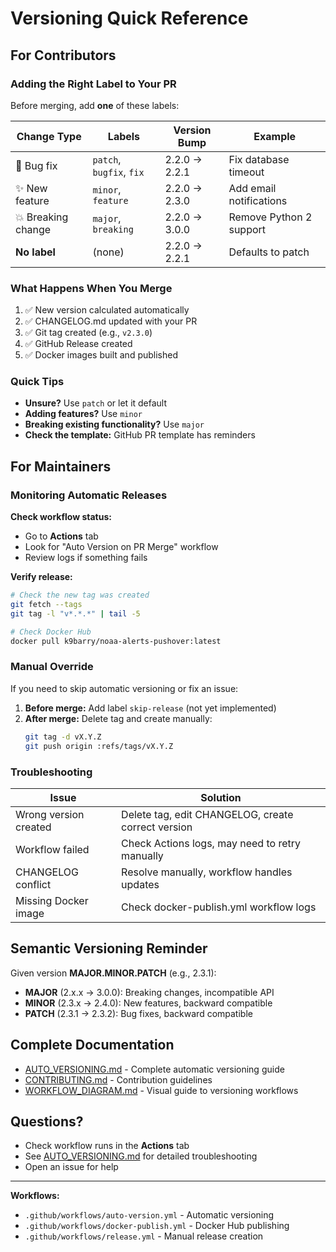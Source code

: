 # Versioning Quick Reference

## For Contributors

### Adding the Right Label to Your PR

Before merging, add **one** of these labels:

| Change Type | Labels | Version Bump | Example |
|------------|--------|--------------|---------|
| 🐛 Bug fix | `patch`, `bugfix`, `fix` | 2.2.0 → 2.2.1 | Fix database timeout |
| ✨ New feature | `minor`, `feature` | 2.2.0 → 2.3.0 | Add email notifications |
| 💥 Breaking change | `major`, `breaking` | 2.2.0 → 3.0.0 | Remove Python 2 support |
| **No label** | (none) | 2.2.0 → 2.2.1 | Defaults to patch |

### What Happens When You Merge

1. ✅ New version calculated automatically
2. ✅ CHANGELOG.md updated with your PR
3. ✅ Git tag created (e.g., `v2.3.0`)
4. ✅ GitHub Release created
5. ✅ Docker images built and published

### Quick Tips

- **Unsure?** Use `patch` or let it default
- **Adding features?** Use `minor`
- **Breaking existing functionality?** Use `major`
- **Check the template:** GitHub PR template has reminders

## For Maintainers

### Monitoring Automatic Releases

**Check workflow status:**
- Go to **Actions** tab
- Look for "Auto Version on PR Merge" workflow
- Review logs if something fails

**Verify release:**
```bash
# Check the new tag was created
git fetch --tags
git tag -l "v*.*.*" | tail -5

# Check Docker Hub
docker pull k9barry/noaa-alerts-pushover:latest
```

### Manual Override

If you need to skip automatic versioning or fix an issue:

1. **Before merge:** Add label `skip-release` (not yet implemented)
2. **After merge:** Delete tag and create manually:
   ```bash
   git tag -d vX.Y.Z
   git push origin :refs/tags/vX.Y.Z
   ```

### Troubleshooting

| Issue | Solution |
|-------|----------|
| Wrong version created | Delete tag, edit CHANGELOG, create correct version |
| Workflow failed | Check Actions logs, may need to retry manually |
| CHANGELOG conflict | Resolve manually, workflow handles updates |
| Missing Docker image | Check docker-publish.yml workflow logs |

## Semantic Versioning Reminder

Given version **MAJOR.MINOR.PATCH** (e.g., 2.3.1):

- **MAJOR** (2.x.x → 3.0.0): Breaking changes, incompatible API
- **MINOR** (2.3.x → 2.4.0): New features, backward compatible
- **PATCH** (2.3.1 → 2.3.2): Bug fixes, backward compatible

## Complete Documentation

- [AUTO_VERSIONING.md](AUTO_VERSIONING.md) - Complete automatic versioning guide
- [CONTRIBUTING.md](../CONTRIBUTING.md) - Contribution guidelines
- [WORKFLOW_DIAGRAM.md](WORKFLOW_DIAGRAM.md) - Visual guide to versioning workflows

## Questions?

- Check workflow runs in the **Actions** tab
- See [AUTO_VERSIONING.md](AUTO_VERSIONING.md) for detailed troubleshooting
- Open an issue for help

---

**Workflows:**
- `.github/workflows/auto-version.yml` - Automatic versioning
- `.github/workflows/docker-publish.yml` - Docker Hub publishing
- `.github/workflows/release.yml` - Manual release creation
